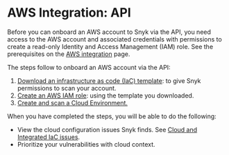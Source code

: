 # AWS Integration: API

Before you can onboard an AWS account to Snyk via the API, you need access to the AWS account and associated credentials with permissions to create a read-only Identity and Access Management (IAM) role. See the prerequisites on the [AWS integration](../) page.

The steps follow to onboard an AWS account via the API:

1. [Download an infrastructure as code (IaC) template](step-1-download-iam-role-iac-template.md): to give Snyk permissions to scan your account.
2. [Create an AWS IAM role](step-2-create-the-snyk-iam-role-api.md): using the template you downloaded.
3. [Create and scan a Cloud Environment.](step-3-create-and-scan-a-snyk-cloud-environment.md)

When you have completed the steps, you will be able to do the following:

* View the cloud configuration issues Snyk finds. See [Cloud and Integrated IaC issues](../../../../scan-cloud-deployment/snyk-cloud/snyk-cloud-issues/).
* Prioritize your vulnerabilities with cloud context.
